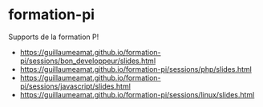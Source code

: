 # formation-pi

Supports de la formation P!

* https://guillaumeamat.github.io/formation-pi/sessions/bon_developpeur/slides.html
* https://guillaumeamat.github.io/formation-pi/sessions/php/slides.html
* https://guillaumeamat.github.io/formation-pi/sessions/javascript/slides.html
* https://guillaumeamat.github.io/formation-pi/sessions/linux/slides.html
